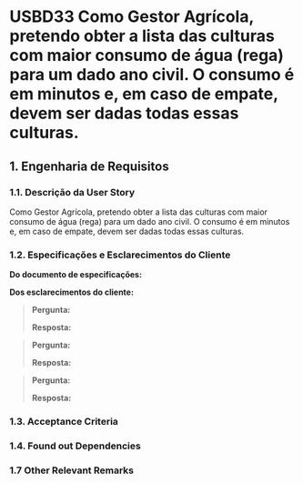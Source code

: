 # USBD33 Como Gestor Agrícola, pretendo obter a lista das culturas com maior consumo de água (rega) para um dado ano civil. O consumo é em minutos e, em caso de empate, devem ser dadas todas essas culturas.
## 1. Engenharia de Requisitos

### 1.1. Descrição da User Story

Como Gestor Agrícola, pretendo obter a lista das culturas com maior consumo de água (rega) para um dado ano civil. O consumo é em minutos e, em caso de empate, devem ser dadas todas essas culturas.

### 1.2. Especificações e Esclarecimentos do Cliente

**Do documento de especificações:**


**Dos esclarecimentos do cliente:**

> **Pergunta:**
>
> **Resposta:**

> **Pergunta:**
>
> **Resposta:**

> **Pergunta:**
>
> **Resposta:**

### 1.3. Acceptance Criteria


### 1.4. Found out Dependencies


### 1.7 Other Relevant Remarks


